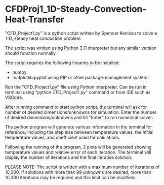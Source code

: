 # CFDProj1_1D-Steady-Convection-Heat-Transfer

"CFD_Project1.py" is a python script written by Spencer Kenison
to solve a 1-D, steady heat conduction problem.

The script was written using Python 3.11 interpreter but any similar 
version should function normally.

The script requires the following libraries to be installed:
- numpy
- matplotlib.pyplot
using PIP or other package-management system.

Run the "CFD_Project1.py" file using Python interpreter. Can be run
in terminal using "python CFD_Project1.py" command or from IDE such
as VSCode.

After running command to start python script, the terminal will ask for 
number of desired dimensions/unknowns for simulation. Enter the number of 
desired dimensions/unknowns and hit "Enter" to run numerical solver.

The python program will generate various information in the terminal for 
reference, including the step size between temperature values, the initial 
temperature values, and coefficient used for calulations. 

Following the running of the program, 2 plots will be generated showing 
temperature values and relative error of each iteration. The terminal will
display the number of iterations and the final iterative solution.

PLEASE NOTE: The script is written with a maximum number of iterations of 10,000.
If solutions with more than 99 unknowns are desired, more than 10,000 iterations 
may be required and this limit can be modified.
